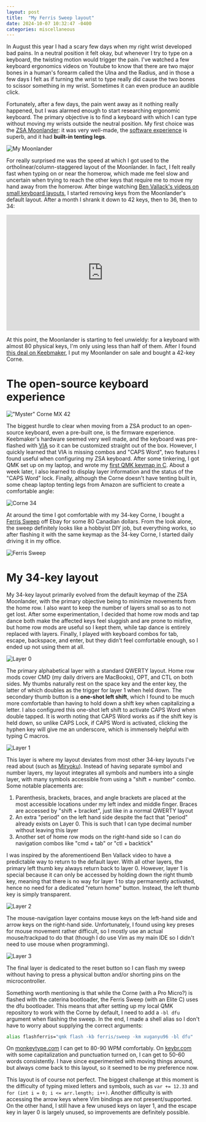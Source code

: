```yaml
---
layout: post
title:  "My Ferris Sweep layout"
date: 2024-10-07 10:32:47 -0400
categories: miscellaneous
---
```


In August this year I had a scary few days when my right wrist developed bad pains. In a neutral position it felt okay, but whenever I try to type on a keyboard, the twisting motion would trigger the pain. I've watched a few keyboard ergonomics videos on Youtube to know that there are two major bones in a human's forearm called the Ulna and the Radius, and in those a few days I felt as if turning the wrist to type really did cause the two bones to scissor something in my wrist. Sometimes it can even produce an audible click.

Fortunately, after a few days, the pain went away as it nothing really happened, but I was alarmed enough to start researching ergonomic keyboard. The primary objective is to find a keyboard with which I can type without moving my wrists outside the neutral position. My first choice was the [ZSA Moonlander](https://www.zsa.io/moonlander): it was very well-made, the [software experience](https://configure.zsa.io/) is superb, and it had **built-in tenting legs**.

![My Moonlander](/assets/imgs/my-moonlander.jpg)

For really surprised me was the speed at which I got used to the ortholinear/column-staggered layout of the Moonlander. In fact, I felt really fast when typing on or near the homerow, which made me feel slow and uncertain when trying to reach the other keys that require me to move my hand away from the homerow. After binge watching [Ben Vallack's videos on small keyboard layouts](https://www.youtube.com/watch?v=8wZ8FRwOzhU), I started removing keys from the Moonlander's default layout. After a month I shrank it down to 42 keys, then to 36, then to 34:

<div style="padding-top: 60%; position: relative;">
	<iframe src="https://configure.zsa.io/embed/moonlander/layouts/9pREN/latest/0" style="border: 0; height: 100%; left: 0; position: absolute; top: 0; width: 100%"></iframe>
</div>

At this point, the Moonlander is starting to feel unwieldy: for a keyboard with almost 80 physical keys, I'm only using less than half of them. After I found [this deal on Keebmaker](https://keebmaker.com/collections/mystery-box-keyboards), I put my Moonlander on sale and bought a 42-key Corne.

# The open-source keyboard experience
!["Myster" Corne MX 42](/assets/imgs/corne-42.jpeg)

The biggest hurdle to clear when moving from a ZSA product to an open-source keyboard, even a pre-built one, is the firmware experience. Keebmaker's hardware seemed very well made, and the keyboard was pre-flashed with [VIA](https://www.usevia.app/) so it can be customized straight out of the box. However, I quickly learned that VIA is missing combos and "CAPS Word", two features I found useful when configuring my ZSA keyboard. After some tinkering, I got QMK set up on my laptop, and wrote my [first QMK keymap in C](https://github.com/xuganyu96/qmk_firmware/tree/xuganyu96/keyboards/crkbd/keymaps/xuganyu96). About a week later, I also learned to display layer information and the status of the "CAPS Word" lock. Finally, although the Corne doesn't have tenting built in, some cheap laptop tenting legs from Amazon are sufficient to create a comfortable angle:

![Corne 34](/assets/imgs/corne-34.jpeg)

At around the time I got comfortable with my 34-key Corne, I bought a [Ferris Sweep](https://github.com/davidphilipbarr/Sweep) off Ebay for some 80 Canadian dollars. From the look alone, the sweep definitely looks like a hobbyist DIY job, but everything works, so after flashing it with the same keymap as the 34-key Corne, I started daily driving it in my office.

![Ferris Sweep](/assets/imgs/ferris-sweep-tenting.jpeg)

# My 34-key layout
My 34-key layout primarily evolved from the default keymap of the ZSA Moonlander, with the primary objective being to minimize movements from the home row. I also want to keep the number of layers small so as to not get lost. After some experimentation, I decided that home row mods and tap dance both make the affected keys feel sluggish and are prone to misfire, but home row mods are useful so I kept them, while tap dance is entirely replaced with layers. Finally, I played with keyboard combos for tab, escape, backspace, and enter, but they didn't feel comfortable enough, so I ended up not using them at all.

![Layer 0](/assets/imgs/ferris-sweep-l0.png)

The primary alphabetical layer with a standard QWERTY layout. Home row mods cover CMD (my daily drivers are MacBooks), OPT, and CTL on both sides. My thumbs naturally rest on the space key and the enter key, the latter of which doubles as the trigger for layer 1 when held down. The secondary thumb button is a **one-shot left shift**, which I found to be much more comfortable than having to hold down a shift key when capitalizing a letter. I also configured this one-shot left shift to activate CAPS Word when double tapped. It is worth noting that CAPS Word works as if the shift key is held down, so unlike CAPS Lock, if CAPS Word is activated, clicking the hyphen key will give me an underscore, which is immensely helpful with typing C macros.

![Layer 1](/assets/imgs/ferris-sweep-l1.png)

This layer is where my layout deviates from most other 34-key layouts I've read about (such as [Miryoku](https://github.com/manna-harbour/miryoku/tree/master/docs/reference)). Instead of having separate symbol and number layers, my layout integrates all symbols and numbers into a single layer, with many symbols accessible from using a "shift + number" combo. Some notable placements are:

1. Parenthesis, brackets, braces, and angle brackets are placed at the most accessible locations under my left index and middle finger. Braces are accessed by "shift + bracket", just like in a normal QWERTY layout
2. An extra "period" on the left hand side despite the fact that "period" already exists on Layer 0. This is such that I can type decimal number without leaving this layer
3. Another set of home row mods on the right-hand side so I can do navigation combos like "cmd + tab" or "ctl + backtick"

I was inspired by the aforementioend Ben Vallack video to have a predictable way to return to the default layer. With all other layers, the primary left thumb key always return back to layer 0. However, layer 1 is special because it can only be accessed by holding down the right thumb key, meaning that there is no way for layer 1 to stay permanently activated, hence no need for a dedicated "return home" button. Instead, the left thumb key is simply transparent.

![Layer 2](/assets/imgs/ferris-sweep-l2.png)

The mouse-navigation layer contains mouse keys on the left-hand side and arrow keys on the right-hand side. Unfortunately, I found using key preses for mouse movement rather difficult, so I mostly use an actual mouse/trackpad to do that (though I do use Vim as my main IDE so I didn't need to use mouse when programming).

![Layer 3](/assets/imgs/ferris-sweep-l3.png)

The final layer is dedicated to the reset button so I can flash my sweep without having to press a physical button and/or shorting pins on the microcontroller.

Something worth mentioning is that while the Corne (with a Pro Micro?) is flashed with the caterina bootloader, the Ferris Sweep (with an Elite C) uses the dfu bootloader. This means that after setting up my local QMK repository to work with the Corne by default, I need to add a `-bl dfu` argument when flashing the sweep. In the end, I made a shell alias so I don't have to worry about supplying the correct arguments:

```bash
alias flashferris="qmk flash -kb ferris/sweep -km xuganyu96 -bl dfu"
```

On [monkeytype.com](monkeytype.com) I can get to 80-90 WPM comfortably. On [keybr.com](https://www.keybr.com/) with some capitalization and punctuation turned on, I can get to 50-60 words consistently. I have since experimented with moving things around, but always come back to this layout, so it seemed to be my preference now.

This layout is of course not perfect. The biggest challenge at this moment is the difficulty of typing mixed letters and symbols, such as `var += 12.33` and `for (int i = 0; i <= arr.length; i++)`. Another difficulty is with accessing the arrow keys where Vim bindings are not present/supported. On the other hand, I still have a few unused keys on layer 1, and the escape key in layer 0 is largely unused, so improvements are definitely possible.
